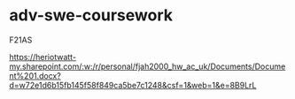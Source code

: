 # adv-swe-coursework
F21AS

https://heriotwatt-my.sharepoint.com/:w:/r/personal/fjah2000_hw_ac_uk/Documents/Document%201.docx?d=w72e1d6b15fb145f58f849ca5be7c1248&csf=1&web=1&e=8B9LrL

